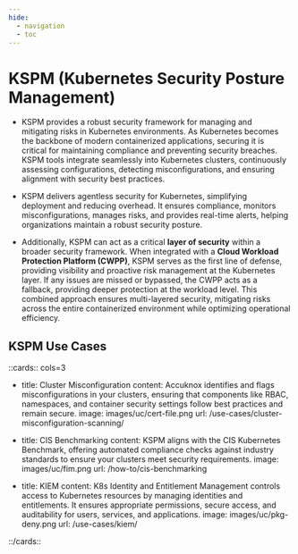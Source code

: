```yaml
---
hide:
  - navigation
  - toc
---
```


# KSPM (Kubernetes Security Posture Management)

- KSPM provides a robust security framework for managing and mitigating risks in Kubernetes environments. As Kubernetes becomes the backbone of modern containerized applications, securing it is critical for maintaining compliance and preventing security breaches. KSPM tools integrate seamlessly into Kubernetes clusters, continuously assessing configurations, detecting misconfigurations, and ensuring alignment with security best practices.

- KSPM delivers agentless security for Kubernetes, simplifying deployment and reducing overhead. It ensures compliance, monitors misconfigurations, manages risks, and provides real-time alerts, helping organizations maintain a robust security posture.

- Additionally, KSPM can act as a critical **layer of security** within a broader security framework. When integrated with a **Cloud Workload Protection Platform (CWPP)**, KSPM serves as the first line of defense, providing visibility and proactive risk management at the Kubernetes layer. If any issues are missed or bypassed, the CWPP acts as a fallback, providing deeper protection at the workload level. This combined approach ensures multi-layered security, mitigating risks across the entire containerized environment while optimizing operational efficiency.

## **KSPM Use Cases**

::cards:: cols=3

- title: Cluster Misconfiguration
  content: Accuknox identifies and flags misconfigurations in your clusters, ensuring that components like RBAC, namespaces, and container security settings follow best practices and remain secure.
  image: images/uc/cert-file.png
  url: /use-cases/cluster-misconfiguration-scanning/

- title: CIS Benchmarking
  content: KSPM aligns with the CIS Kubernetes Benchmark, offering automated compliance checks against industry standards to ensure your clusters meet security requirements.
  image: images/uc/fim.png
  url: /how-to/cis-benchmarking

- title: KIEM
  content: K8s Identity and Entitlement Management controls access to Kubernetes resources by managing identities and entitlements. It ensures appropriate permissions, secure access, and auditability for users, services, and applications.
  image: images/uc/pkg-deny.png
  url: /use-cases/kiem/

::/cards::
